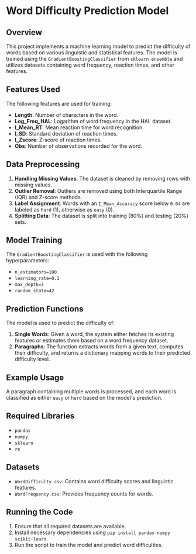 # Word Difficulty Prediction Model

## Overview
This project implements a machine learning model to predict the difficulty of words based on various linguistic and statistical features. The model is trained using the `GradientBoostingClassifier` from `sklearn.ensemble` and utilizes datasets containing word frequency, reaction times, and other features.

## Features Used
The following features are used for training:
- **Length**: Number of characters in the word.
- **Log_Freq_HAL**: Logarithm of word frequency in the HAL dataset.
- **I_Mean_RT**: Mean reaction time for word recognition.
- **I_SD**: Standard deviation of reaction times.
- **I_Zscore**: Z-score of reaction times.
- **Obs**: Number of observations recorded for the word.

## Data Preprocessing
1. **Handling Missing Values**: The dataset is cleaned by removing rows with missing values.
2. **Outlier Removal**: Outliers are removed using both Interquartile Range (IQR) and Z-score methods.
3. **Label Assignment**: Words with an `I_Mean_Accuracy` score below `0.64` are labeled as `hard` (1), otherwise as `easy` (0).
4. **Splitting Data**: The dataset is split into training (80%) and testing (20%) sets.

## Model Training
The `GradientBoostingClassifier` is used with the following hyperparameters:
- `n_estimators=100`
- `learning_rate=0.1`
- `max_depth=3`
- `random_state=42`

## Prediction Functions
The model is used to predict the difficulty of:
1. **Single Words**: Given a word, the system either fetches its existing features or estimates them based on a word frequency dataset.
2. **Paragraphs**: The function extracts words from a given text, computes their difficulty, and returns a dictionary mapping words to their predicted difficulty level.

## Example Usage
A paragraph containing multiple words is processed, and each word is classified as either `easy` or `hard` based on the model's prediction.

## Required Libraries
- `pandas`
- `numpy`
- `sklearn`
- `re`

## Datasets
- `WordDifficulty.csv`: Contains word difficulty scores and linguistic features.
- `WordFrequency.csv`: Provides frequency counts for words.

## Running the Code
1. Ensure that all required datasets are available.
2. Install necessary dependencies using `pip install pandas numpy scikit-learn`.
3. Run the script to train the model and predict word difficulties.



